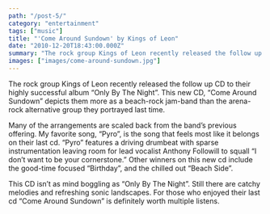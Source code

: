 ```yaml
---
path: "/post-5/"
category: "entertainment"
tags: ["music"]
title: "'Come Around Sundown' by Kings of Leon"
date: "2010-12-20T18:43:00.000Z"
summary: "The rock group Kings of Leon recently released the follow up CD to their highly successful album “Only..."
images: ["images/come-around-sundown.jpg"]
---
```


The rock group Kings of Leon recently released the follow up CD to their highly successful album “Only By The Night”.  This new CD, “Come Around Sundown” depicts them more as a  beach-rock jam-band than the arena-rock alternative group they portrayed last time.

Many of the arrangements are scaled back from the band’s previous offering.  My favorite song, “Pyro”, is the song that feels most like it belongs on their last cd.  “Pyro” features a driving drumbeat with sparse instrumentation leaving room for lead vocalist Anthony Followill to squall “I don’t want to be your cornerstone.”  Other winners on this new cd include the good-time focused “Birthday”, and the chilled out “Beach Side”.

This CD isn’t as mind boggling as “Only By The Night”.  Still there are catchy melodies and refreshing sonic landscapes.  For those who enjoyed their last cd “Come Around Sundown” is definitely worth multiple listens.